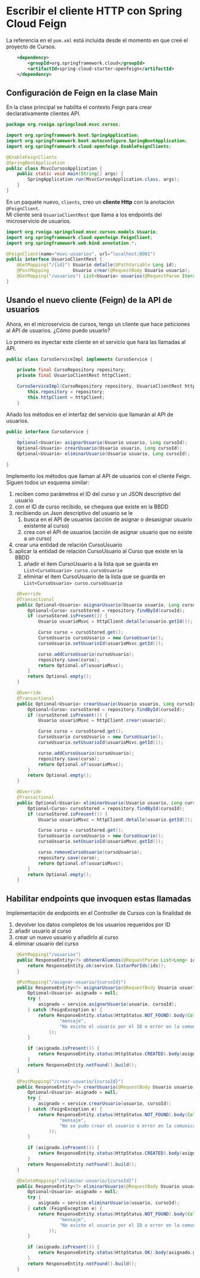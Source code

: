 # Escribir el cliente HTTP con Spring Cloud Feign

La referencia en el `pom.xml` está incluida desde el momento en que creé el proyecto de Cursos. 

```xml
    <dependency>
        <groupId>org.springframework.cloud</groupId>
        <artifactId>spring-cloud-starter-openfeign</artifactId>
    </dependency>
```

## Configuración de Feign en la clase Main 

En la clase principal se habilita el contexto Feign para crear declarativamente clientes API.


```java
package org.rveiga.springcloud.msvc.cursos;

import org.springframework.boot.SpringApplication;
import org.springframework.boot.autoconfigure.SpringBootApplication;
import org.springframework.cloud.openfeign.EnableFeignClients;

@EnableFeignClients
@SpringBootApplication
public class MsvcCursosApplication {
	public static void main(String[] args) {
		SpringApplication.run(MsvcCursosApplication.class, args);
	}
}
```
En un paquete nuevo, `clients`, creo un **cliente Http** con la anotación `@FeignClient`. <br/>
Mi cliente será `UsuarioClientRest` que llama a los endpoints del microservicio de usuarios.
```java
import org.rveiga.springcloud.msvc.cursos.models.Usuario;
import org.springframework.cloud.openfeign.FeignClient;
import org.springframework.web.bind.annotation.*;

@FeignClient(name="msvc-usuarios", url="localhost:8001")
public interface UsuarioClientRest {
    @GetMapping("/{id}") Usuario detalle(@PathVariable Long id);
    @PostMapping         Usuario crear(@RequestBody Usuario usuario);
    @GetMapping("/usuarios") List<Usuario> usuarios(@RequestParam Iterable<Long> ids);
}
```

## Usando el nuevo cliente (Feign) de la API de usuarios

Ahora, en el microservicio de cursos, tengo un cliente que hace peticiones al API de usuarios. ¿Cómo puedo usuarlo?

Lo primero es inyectar este cliente en el servicio que hará las llamadas al API. 
```java
public class CursoServiceImpl implements CursoService {

	private final CursoRepository repository;
	private final UsuarioClientRest httpClient;

	CursoServiceImpl(CursoRepository repository, UsuarioClientRest httpClient) {
		this.repository = repository;
		this.httpClient = httpClient;
	}
```
Añado los métodos en el interfaz del servicio que llamarán al API de usuarios.
```java
public interface CursoService {
	. . . 
	Optional<Usuario> asignarUsuario(Usuario usuario, Long cursoId);
	Optional<Usuario> crearUsuario(Usuario usuario, Long cursoId);
	Optional<Usuario> eliminarUsuario(Usuario usuario, Long cursoId);

}
```
Implemento los métodos que llaman al API de usuarios con el cliente Feign. <br/>
Siguen todos un esquema similar: 
1. reciben como parámetros el ID del curso y un JSON descriptivo del usuario
2. con el ID de curso recibido, se chequea que existe en la BBDD
2. recibiendo un Json descriptivo del usuario se le 
   1. busca en el API de usuarios (acción de asignar o desasignar usuario existente al curso)
   2. crea con el API de usuarios (acción de asignar usuario que no existe a un curso)
3. crear una entidad de relación CursoUsuario
4. aplicar la entidad de relación CursoUsuario al Curso que existe en la BBDD
   1. añadir el item CursoUsuario a la lista que se guarda en `List<CursoUsuario> curso.cursoUsuario`
   2. eliminar el item CursoUsuario de la lista que se guarda en `List<CursoUsuario> curso.cursoUsuario`

```java
	@Override
	@Transactional
	public Optional<Usuario> asignarUsuario(Usuario usuario, Long cursoId) {
		Optional<Curso> cursoStored = repository.findById(cursoId);
		if (cursoStored.isPresent()) {
			Usuario usuarioMsvc = httpClient.detalle(usuario.getId());

			Curso curso = cursoStored.get();
			CursoUsuario cursoUsuario = new CursoUsuario();
			cursoUsuario.setUsuarioId(usuarioMsvc.getId());

			curso.addCursoUsuario(cursoUsuario);
			repository.save(curso);
			return Optional.of(usuarioMsvc);
		}
		return Optional.empty();
	}

	@Override
	@Transactional
	public Optional<Usuario> crearUsuario(Usuario usuario, Long cursoId) {
		Optional<Curso> cursoStored = repository.findById(cursoId);
		if (cursoStored.isPresent()) {
			Usuario usuarioMsvc = httpClient.crear(usuario);

			Curso curso = cursoStored.get();
			CursoUsuario cursoUsuario = new CursoUsuario();
			cursoUsuario.setUsuarioId(usuarioMsvc.getId());

			curso.addCursoUsuario(cursoUsuario);
			repository.save(curso);
			return Optional.of(usuarioMsvc);
		}
		return Optional.empty();
	}

	@Override
	@Transactional
	public Optional<Usuario> eliminarUsuario(Usuario usuario, Long cursoId) {
		Optional<Curso> cursoStored = repository.findById(cursoId);
		if (cursoStored.isPresent()) {
			Usuario usuarioMsvc = httpClient.detalle(usuario.getId());

			Curso curso = cursoStored.get();
			CursoUsuario cursoUsuario = new CursoUsuario();
			cursoUsuario.setUsuarioId(usuarioMsvc.getId());

			curso.removeCursoUsuario(cursoUsuario);
			repository.save(curso);
			return Optional.of(usuarioMsvc);
		}
		return Optional.empty();
	}
```
## Habilitar endpoints que invoquen estas llamadas

Implementación de endpoints en el Controller de Cursos con la finalidad de 
1. devolver los datos completos de los usuarios requeridos por ID
2. añadir usuario al curso
3. crear un nuevo usuario y añadirlo al curso
4. eliminar usuario del curso

```java
	@GetMapping("/usuarios")
	public ResponseEntity<?> obtenerAlumnos(@RequestParam List<Long> ids) {
		return ResponseEntity.ok(service.listarPorIds(ids));
	}

	@PutMapping("/asignar-usuario/{cursoId}")
	public ResponseEntity<?> asignarUsuario(@RequestBody Usuario usuario, @PathVariable Long cursoId) {
		Optional<Usuario> asignado = null;
		try {
			asignado = service.asignarUsuario(usuario, cursoId);
		} catch (FeignException e) {
			return ResponseEntity.status(HttpStatus.NOT_FOUND).body(Collections.singletonMap(
					"mensaje",
					"No existe el usuario por el ID o error en la comunicación: " + e.getMessage()
				));
		}

		if (asignado.isPresent()) {
			return ResponseEntity.status(HttpStatus.CREATED).body(asignado.get());
		}
		return ResponseEntity.notFound().build();
	}

	@PostMapping("/crear-usuario/{cursoId}")
	public ResponseEntity<?> crearUsuario(@RequestBody Usuario usuario, @PathVariable Long cursoId) {
		Optional<Usuario> asignado = null;
		try {
			asignado = service.crearUsuario(usuario, cursoId);
		} catch (FeignException e) {
			return ResponseEntity.status(HttpStatus.NOT_FOUND).body(Collections.singletonMap(
					"mensaje",
					"No se pudo crear el usuario o error en la comunicación: " + e.getMessage()
				));
		}

		if (asignado.isPresent()) {
			return ResponseEntity.status(HttpStatus.CREATED).body(asignado.get());
		}
		return ResponseEntity.notFound().build();
	}

	@DeleteMapping("/eliminar-usuario/{cursoId}")
	public ResponseEntity<?> eliminarUsuario(@RequestBody Usuario usuario, @PathVariable Long cursoId) {
		Optional<Usuario> asignado = null;
		try {
			asignado = service.eliminarUsuario(usuario, cursoId);
		} catch (FeignException e) {
			return ResponseEntity.status(HttpStatus.NOT_FOUND).body(Collections.singletonMap(
					"mensaje",
					"No existe el usuario por el ID o error en la comunicación: " + e.getMessage()
				));
		}

		if (asignado.isPresent()) {
			return ResponseEntity.status(HttpStatus.OK).body(asignado.get());
		}
		return ResponseEntity.notFound().build();
	}
```


